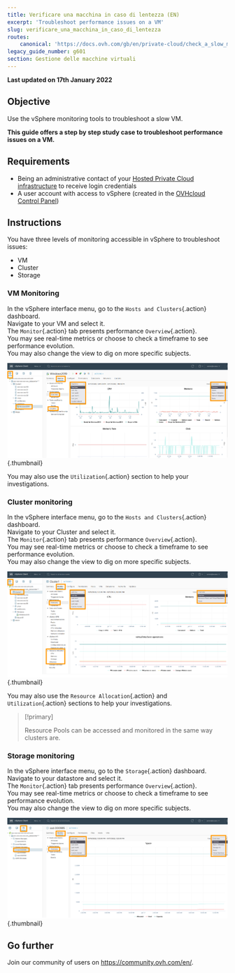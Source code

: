 ```yaml
---
title: Verificare una macchina in caso di lentezza (EN)
excerpt: 'Troubleshoot performance issues on a VM'
slug: verificare_una_macchina_in_caso_di_lentezza
routes:
    canonical: 'https://docs.ovh.com/gb/en/private-cloud/check_a_slow_machine/'
legacy_guide_number: g601
section: Gestione delle macchine virtuali
---
```


**Last updated on 17th January 2022**

## Objective

Use the vSphere monitoring tools to troubleshoot a slow VM.

**This guide offers a step by step study case to troubleshoot performance issues on a VM.**

## Requirements

- Being an administrative contact of your [Hosted Private Cloud infrastructure](https://www.ovhcloud.com/it/enterprise/products/hosted-private-cloud/) to receive login credentials
- A user account with access to vSphere (created in the [OVHcloud Control Panel](https://www.ovh.com/auth/?action=gotomanager&from=https://www.ovh.it/&ovhSubsidiary=it))

## Instructions

You have three levels of monitoring accessible in vSphere to troubleshoot issues:

- VM
- Cluster
- Storage

### VM Monitoring

In the vSphere interface menu, go to the `Hosts and Clusters`{.action} dashboard.<br>
Navigate to your VM and select it.<br>
The `Monitor`{.action} tab presents performance `Overview`{.action}.<br>
You may see real-time metrics or choose to check a timeframe to see performance evolution.<br>
You may also change the view to dig on more specific subjects.

![VM monitoring](images/en01vm.png){.thumbnail}

You may also use the `Utilization`{.action} section to help your investigations.

### Cluster monitoring

In the vSphere interface menu, go to the `Hosts and Clusters`{.action} dashboard.<br>
Navigate to your Cluster and select it.<br>
The `Monitor`{.action} tab presents performance `Overview`{.action}.<br>
You may see real-time metrics or choose to check a timeframe to see performance evolution.<br>
You may also change the view to dig on more specific subjects.

![cluster mmonitoring](images/en02cluster.png){.thumbnail}

You may also use the `Resource Allocation`{.action} and `Utilization`{.action} sections to help your investigations.

> [!primary]
>
> Resource Pools can be accessed and monitored in the same way clusters are.
> 

### Storage monitoring

In the vSphere interface menu, go to the `Storage`{.action} dashboard.<br>
Navigate to your datastore and select it.<br>
The `Monitor`{.action} tab presents performance `Overview`{.action}.<br>
You may see real-time metrics or choose to check a timeframe to see performance evolution.<br>
You may also change the view to dig on more specific subjects.

![storage monitoring](images/en03storage.png){.thumbnail}

## Go further

Join our community of users on <https://community.ovh.com/en/>.
